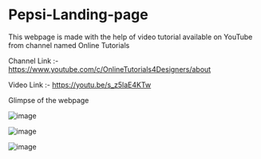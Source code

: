 # Pepsi-Landing-page

This webpage is made with the help of video tutorial available on YouTube from channel named Online Tutorials 

Channel Link :- https://www.youtube.com/c/OnlineTutorials4Designers/about

Video Link :- https://youtu.be/s_z5laE4KTw

Glimpse of the webpage

![image](https://user-images.githubusercontent.com/77867638/185983400-45dcfe4a-f699-4a8a-a0cd-18d809b6b030.png)

![image](https://user-images.githubusercontent.com/77867638/185983454-5917ca4b-d640-428a-823f-58d3d45624e3.png)

![image](https://user-images.githubusercontent.com/77867638/185983512-499e79db-c773-45e8-bc3b-f8c5957e1cab.png)
